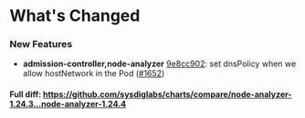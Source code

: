 # What's Changed

### New Features
- **admission-controller,node-analyzer** [9e8cc902](https://github.com/sysdiglabs/charts/commit/9e8cc902897f4185f9f56b825d6741539999fcf9): set dnsPolicy when we allow hostNetwork in the Pod  ([#1652](https://github.com/sysdiglabs/charts/issues/1652))
#### Full diff: https://github.com/sysdiglabs/charts/compare/node-analyzer-1.24.3...node-analyzer-1.24.4
